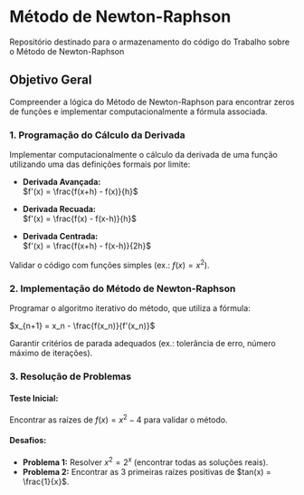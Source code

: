 # Método de Newton-Raphson
Repositório destinado para o armazenamento do código do Trabalho sobre o Método de Newton-Raphson

## Objetivo Geral

Compreender a lógica do Método de Newton-Raphson para encontrar zeros de funções e implementar computacionalmente a fórmula associada.

### 1. Programação do Cálculo da Derivada

Implementar computacionalmente o cálculo da derivada de uma função utilizando uma das definições formais por limite:

- **Derivada Avançada:**  
  $f'(x) = \frac{f(x+h) - f(x)}{h}$

- **Derivada Recuada:**  
  $f'(x) = \frac{f(x) - f(x-h)}{h}$

- **Derivada Centrada:**  
  $f'(x) = \frac{f(x+h) - f(x-h)}{2h}$

Validar o código com funções simples (ex.: $f(x) = x^2$).

### 2. Implementação do Método de Newton-Raphson

Programar o algoritmo iterativo do método, que utiliza a fórmula:

$x_{n+1} = x_n - \frac{f(x_n)}{f'(x_n)}$

Garantir critérios de parada adequados (ex.: tolerância de erro, número máximo de iterações).

### 3. Resolução de Problemas

#### Teste Inicial:
Encontrar as raízes de $f(x) = x^2 - 4$ para validar o método.

#### Desafios:
- **Problema 1:** Resolver $x^2 = 2^x$ (encontrar todas as soluções reais).
- **Problema 2:** Encontrar as 3 primeiras raízes positivas de $tan(x) = \frac{1}{x}$.
